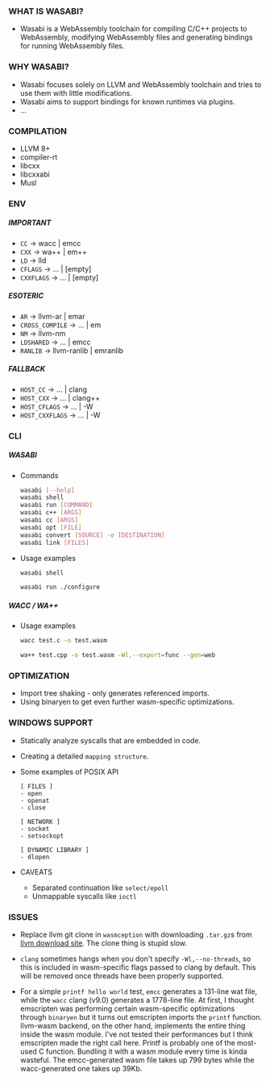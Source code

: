 ### WHAT IS WASABI?
- Wasabi is a WebAssembly toolchain for compiling C/C++ projects to WebAssembly, modifying WebAssembly files and generating bindings for running WebAssembly files.




### WHY WASABI?
- Wasabi focuses solely on LLVM and WebAssembly toolchain and tries to use them with little modifications.
- Wasabi aims to support bindings for known runtimes via plugins.
- ...



### COMPILATION
- LLVM 8+
- compiler-rt
- libcxx
- libcxxabi
- Musl





### ENV
##### IMPORTANT
- `CC` → wacc | emcc
- `CXX` → wa++ | em++
- `LD` → lld
- `CFLAGS` → ... | [empty]
- `CXXFLAGS` → ... | [empty]

##### ESOTERIC
- `AR` → llvm-ar | emar
- `CROSS_COMPILE` → ... | em
- `NM` → llvm-nm
- `LDSHARED` → ... | emcc
- `RANLIB` → llvm-ranlib | emranlib

##### FALLBACK
- `HOST_CC` → ... | clang
- `HOST_CXX` → ... | clang++
- `HOST_CFLAGS` → ... | -W
- `HOST_CXXFLAGS` → ... | -W

### CLI
##### WASABI
- Commands
    ```bash
    wasabi [--help]
    wasabi shell
    wasabi run [COMMAND]
    wasabi c++ [ARGS]
    wasabi cc [ARGS]
    wasabi opt [FILE]
    wasabi convert [SOURCE] -o [DESTINATION]
    wasabi link [FILES]
    ```

- Usage examples

    ```bash
    wasabi shell
    ```

    ```bash
    wasabi run ./configure
    ```

##### WACC / WA++

- Usage examples

    ```bash
    wacc test.c -o test.wasm
    ```

    ```bash
    wa++ test.cpp -o test.wasm -Wl,--export=func --gen=web
    ```


### OPTIMIZATION
- Import tree shaking - only generates referenced imports.
- Using binaryen to get even further wasm-specific optimizations.





### WINDOWS SUPPORT
- Statically analyze syscalls that are embedded in code.
- Creating a detailed `mapping structure`.
- Some examples of POSIX API
    ```
    [ FILES ]
    - open
    - openat
    - close

    [ NETWORK ]
    - socket
    - setsockopt

    [ DYNAMIC LIBRARY ]
    - dlopen
    ```

- CAVEATS
    - Separated continuation like `select/epoll`
    - Unmappable syscalls like `ioctl`



### ISSUES
- Replace llvm git clone in `wasmception` with downloading `.tar.gz`s from [llvm download site](https://releases.llvm.org/download.html). The clone thing is stupid slow.

- `clang` sometimes hangs when you don't specify `-Wl,--no-threads`, so this is included in wasm-specific flags passed to clang by default. This will be removed once threads have been properly supported.

- For a simple `printf hello world` test, `emcc` generates a 131-line wat file, while the `wacc` clang (v9.0) generates a 1778-line file. At first, I thought emscripten was performing certain wasm-specific optimizations through `binaryen` but it turns out emscripten imports the `printf` function. llvm-wasm backend, on the other hand, implements the entire thing inside the wasm module. I've not tested their performances but I think emscripten made the right call here. Printf is probably one of the most-used C function. Bundling it with a wasm module every time is kinda wasteful.
The emcc-generated wasm file takes up 799 bytes while the wacc-generated one takes up 39Kb.
